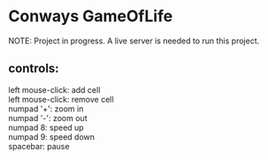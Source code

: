 # Conways GameOfLife
NOTE: Project in progress.
A live server is needed to run this project.
## controls:
  left mouse-click: add cell  
  left mouse-click: remove cell  
  numpad '+': zoom in  
  numpad '-': zoom out  
  numpad 8: speed up  
  numpad 9: speed down  
  spacebar: pause

  
